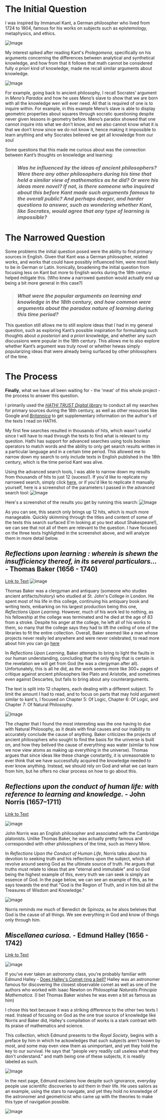 # The Initial Question
I was inspired by Immanuel Kant, a German philoospher who lived from 1724 to 1804, famous for his works on subjects such
as epistemology, metaphysics, and ethics. 

![Image](https://www.learnliberty.org/wp-content/uploads/2017/02/LL-Blog_Sorens_Kantian-Liberalism_1200-1024x576.jpg)

My interest spiked after reading Kant's _Prolegomena_, specifically on his arguments concerning the differences between analytical and synthetical knowledge, and how from that it follows that math cannot be considered fully _a priori_ kind of knowledge, made me recall similar arguments about knowledge. 

![Image](https://images-na.ssl-images-amazon.com/images/I/41zZLEx4g+L._SX320_BO1,204,203,200_.jpg)

For example, going back to ancient philosophy, I recall Socrates’ argument in _Meno’s Paradox_ and how he uses Meno’s slave to show that we are born with all the knowledge wen will ever need. All that is required of one is to inquire within. For example, in this example Meno’s slave is able to display geometric properties about squares through socratic questioning despite never given lessons in geometry before. Meno’s paradox showed that one cannot inquire into what we don’t know, and we also cannot know what it is that we don’t know since we do not know it, hence making it impossible to learn anything and why Socrates believed we get all knowledge from our soul

Some questions that this made me curious about was the connection between Kant’s thoughts on knowledge and learning:

>### _Was he influenced by the ideas of ancient philosophers? Were there any other philosophers during his time that held a similar view of mathematics as he did? Or were his ideas more novel? If not, is there someone who inquired about this before Kant made such arguments famous to the overall public? And perhaps deeper, and harder questions to answer, such as wondering whether Kant, like Socrates, would agree that any type of learning is impossible?_

# The Narrowed Question
Some problems the initial question posed were the ability to find primary sources in English. Given that Kant was a German philosopher, related works, and works that could have possibly influenced him, were most likely to be in German or Latin. Ironically, broadening the initial question from focusing less on Kant but more to English works during the 18th century helped mitigate this. (Who knew a narrowed question would actually end up being a bit more general in this case?)

>### _What were the popular arguments on learning and knowledge in the 18th century, and how common were arguments about the paradox nature of learning during this time period?_

This question still allows me to still explore ideas that I had in my general question, such as exploring Kant’s possible inspiration for formulating such thoughts about _a posteriori_ and _a priori_ knowledge, and whether any such discussions were popular in the 18th century. This allows me to also explore whether Kant’s argument was truly novel or whether hewas simply popularizing ideas that were already being surfaced by other philosophers of the time.

# The Process
**Finally**, what we have all been waiting for - the 'meat' of this whole project - the process to answer this question. 

I primarily used the _[HATHI TRUST Digital library](https://www.hathitrust.org)_ to conduct all my searches for primary sources during the 18th century, as well as other resources like Google and _[Britannica](https://www.britannica.com)_ to get supplementary information on the author's of the texts I read on HATHI. 

My first few searches resulted in thousands of hits, which wasn't useful since I will have to read through the texts to find what is relevant to my question. Hathi has support for advanced searches using tools boolean operators to match words and the ability to only get search results written in a particular language and in a certain time period. This allowed me to narrow down my search to only include texts in English published in the 18th century, which is the time period Kant was alive. 

Using the advanced search tools, I was able to narrow down my results from thousands of hits to just 12 (sucess!). If you'd like to replicate my narrowed search, simply click [here](https://catalog.hathitrust.org/Search/Home?adv=1&lookfor%5B%5D=apriori&type%5B%5D=all&lookfor%5B%5D=knowledge&type%5B%5D=all&bool%5B%5D=OR&lookfor%5B%5D=learning&type%5B%5D=all&bool%5B%5D=AND&lookfor%5B%5D=paradox&type%5B%5D=all&bool%5B%5D=OR&yop=between&fqor-language%5B%5D=English&fqrange-start-publishDateTrie-1=1700&fqrange-end-publishDateTrie-1=1804), or if you'd like to replicate it manually yourself, here is a screenshot of the parameters I passed in the advanced search tool:
![Image](images/SearchParams.png)

Here's a screenshot of the results you get by running this search:
![Image](images/SearchResults.png)

As you can see, this search only brings up 12 hits, which is much more manageable. Quickly skimming through the titles and content of some of the texts this search surfaced (I'm looking at you text about Shakespeare!), we can see that not all of them are relevant to the question. I have focused on the three texts highlighted in the screenshot above, and will analyze them in more detail below. 

## _Reflections upon learning : wherein is shewn the insufficiency thereof, in its several particulars..._ - Thomas Baker (1656 - 1740)

[Link to Text](https://babel.hathitrust.org/cgi/pt?id=hvd.hw1x7s&view=1up&seq=32)
![image](https://babel.hathitrust.org/cgi/imgsrv/image?id=hvd.hw1x7s;seq=9;size=200;rotation=0)

Thomas Baker was a clergyman and antiquary (someone who studies ancient artifacts/history) who studied at St. John's College in London. He spent most of his life in this college, continuing his antiquary book and writing texts, embarking on his largest production being this one, _Reflections Upon Learning_. However, much of his work led to nothing, as his fellowship at the college was terminated and he died at the age of 83 from a stroke. Despite his anger at the college, he left all of his works to them, so many that the college says they had to lift the ceiling of one of the libraries to fit the entire collection. Overall, Baker seemed like a man whose projects never really led anywhere and were never celebrated, to read more about him you can go [here](https://www.joh.cam.ac.uk/library/special_collections/early_books/baker.htm)

In _Reflections Upon Learning_, Baker attempts to bring to light the faults in our human understanding, concluding that the only thing that is certain is the revelation we will get from God (he was a clergyman after all). Unfortunately, this is all he did, as the work seems more like 300+ pages of critique against ancient philosophers like Plato and Aristotle, and sometimes even against Descartes, but fails to bring about any counterarguments.

The text is split into 12 chapters, each dealing with a different subject. To limit the amount I had to read, and to focus on parts that may hold argument similar to kant's, I focused on Chapter 5: Of Logic, Chapter 6: Of Logic, and Chapter 7: Of Natural Philosophy. 

![Image](https://babel.hathitrust.org/cgi/imgsrv/image?id=hvd.hw1x7s;seq=23;size=125;rotation=0)

The chapter that I found the most interesting was the one having to due with Natural Philosophy, as it deals with final causes and our inability to accurately conclude the cause of anything. Baker criticizes the projects of ancient philosophers who sought to find the basis for the universe is built on, and how they belived the cause of everything was water (similar to how we now view atoms as making up everything in the universe). Thomas argues that since ideas like these change constantly, it is unreasonable to ever think that we have successfully acquired the knowledge needed to ever know anything. Instead, we should rely on God and what we can learn from him, but he offers no clear process on how to go about this.

## _Reflections upon the conduct of human life: with reference to learning and knowledge._ - John Norris (1657–1711)
[Link to Text](https://babel.hathitrust.org/cgi/pt?id=emu.000015257572&view=1up&seq=1)


![image](https://babel.hathitrust.org/cgi/imgsrv/image?id=emu.000015257572;seq=2;size=100;rotation=0)

John Norris was an English philosopher and associated with the Cambridge platonists. Unlike Thomas Baker, he was actually pretty famous and corresponded with other philosophers of the time, such as Henry More. 

In _Reflections Upon the Conduct of Human Life_, Norris talks about his devotion to seeking truth and his reflections upon the subject, which all revolve around seeing God as the ultimate source of truth. He argues that truths must relate to ideas that are "eternal and immutable" and so God being the highest example of this, every truth we can seek is simply an essence of God. In the page below, we can see an example of this, as he says towards the end that "God is the Region of Truth, and in him bid all the Treasures of Wisdom and Knowledge." 

![image](https://babel.hathitrust.org/cgi/imgsrv/image?id=emu.000015257572;seq=10;size=250;rotation=0)

Norris reminds me much of Benedict de Spinoza, as he alsos beleives that God is the cause of all things. We see everything in God and know of things only through him. 

## _Miscellanea curiosa._ - Edmund Halley (1656 - 1742)
[Link to Text](https://babel.hathitrust.org/cgi/pt?id=hvd.hxkm2p&view=1up&seq=19)

![image](https://babel.hathitrust.org/cgi/imgsrv/image?id=hvd.hxkm2p;seq=7;size=250;rotation=0)

If you've ever taken an astronomy class, you're probably familiar with Edmund Halley - [Does Halley's Comet ring a bell?](https://www.space.com/19878-halleys-comet.html) Halley was an astronomer famous for discovering the closest observable comet as well as one of the authors who worked with Isaac Newton on _Philosophiæ Naturalis Principia Mathematica_. (I bet Thomas Baker wishes he was even a bit as famous as him)

I chose this text because it was a striking difference to the other two texts I read. Instead of focusing on God as the one true source of knowledge like Norris and Baker did, Halley's compilation of works is a stark contrast with its praise of mathematics and science. 

This collection, which Edmund presents to the _Royal  Society_, begins with a preface by him in which he ackowledges that such subjects aren't known by most, and some may even view them as unimportant, and yet they hold the key to our survival. He says that "people very readily call useless what they don't understand." and math being one of these subjects, it is readily labeled as such. 

![Image](https://babel.hathitrust.org/cgi/imgsrv/image?id=hvd.hxkm2p;seq=15;size=250;rotation=0)

In the next page, Edmund exclaims how despite such ignorance, everyday people use scientific discoveries to aid them in their life. He uses sailors as an example, using the stars to navigate, and yet they hold no knowledge of the astronomer and geometricist who came up with the theories to make this type of navigation possible. 

![Image](https://babel.hathitrust.org/cgi/imgsrv/image?id=hvd.hxkm2p;seq=16;size=250;rotation=0)